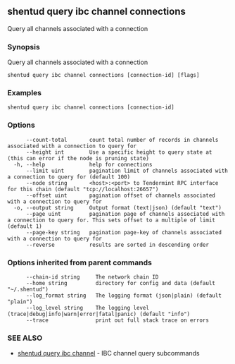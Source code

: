 ## shentud query ibc channel connections

Query all channels associated with a connection

### Synopsis

Query all channels associated with a connection

```
shentud query ibc channel connections [connection-id] [flags]
```

### Examples

```
shentud query ibc channel connections [connection-id]
```

### Options

```
      --count-total       count total number of records in channels associated with a connection to query for
      --height int        Use a specific height to query state at (this can error if the node is pruning state)
  -h, --help              help for connections
      --limit uint        pagination limit of channels associated with a connection to query for (default 100)
      --node string       <host>:<port> to Tendermint RPC interface for this chain (default "tcp://localhost:26657")
      --offset uint       pagination offset of channels associated with a connection to query for
  -o, --output string     Output format (text|json) (default "text")
      --page uint         pagination page of channels associated with a connection to query for. This sets offset to a multiple of limit (default 1)
      --page-key string   pagination page-key of channels associated with a connection to query for
      --reverse           results are sorted in descending order
```

### Options inherited from parent commands

```
      --chain-id string     The network chain ID
      --home string         directory for config and data (default "~/.shentud")
      --log_format string   The logging format (json|plain) (default "plain")
      --log_level string    The logging level (trace|debug|info|warn|error|fatal|panic) (default "info")
      --trace               print out full stack trace on errors
```

### SEE ALSO

* [shentud query ibc channel](shentud_query_ibc_channel.md)	 - IBC channel query subcommands


